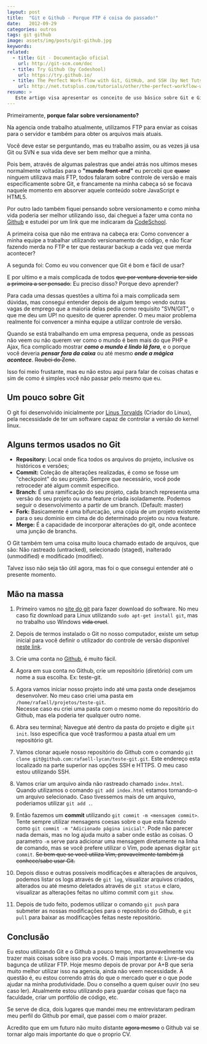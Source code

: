 ```yaml
---
layout: post
title:  "Git e Github - Porque FTP é coisa do passado!"
date:   2012-09-29
categories: outros
tags: git github
image: assets/img/posts/git-github.jpg
keywords:
related:
  - title: Git - Documentação oficial
    url: http://git-scm.com/doc
  - title: Try Github (by Codeshool)
    url: https://try.github.io/
  - title: The Perfect Work-flow with Git, GitHub, and SSH (by Net Tuts+)
    url: http://net.tutsplus.com/tutorials/other/the-perfect-workflow-with-git-github-and-ssh/
resumo: >
   Este artigo visa apresentar os conceito de uso básico sobre Git e Github para iniciantes.
---
```

Primeiramente, **porque falar sobre versionamento?**

Na agencia onde trabalho atualmente, utilizamos FTP para enviar as coisas para o servidor e também para obter os arquivos mais atuais.

Você deve estar se perguntando, mas eu trabalho assim, ou as vezes já usa Git ou SVN e sua vida deve ser bem melhor que a minha.

Pois bem, através de algumas palestras que andei atrás nos ultimos meses normalmente voltadas para o **"mundo front-end"** eu percebi que <del>quase</del> ninguem utilizava mais FTP, todos falaram sobre controle de versão e mais especificamente sobre Git, e francamente na minha cabeça só se focava naquele momento em absorver aquele conteúdo sobre JavaScript e HTML5.

Por outro lado também fiquei pensando sobre versionamento e como minha vida poderia ser melhor utilizando isso, dai cheguei a fazer uma conta no [Github](https://github.com/rafaell-lycan) e estudei por um link que me indicaram da [CodeSchool](https://try.github.io).

A primeira coisa que não me entrava na cabeça era: Como convencer a minha equipe a trabalhar utilizando versionamento de código, e não ficar fazendo merda no FTP e ter que restaurar backup a cada vez que merda acontecer?

A segunda foi: Como eu vou convencer que Git é bom e fácil de usar?

E por ultimo e a mais complicada de todos <del>que por ventura deveria ter sido a primeira a ser pensado</del>: Eu preciso disso? Porque devo aprender?

Para cada uma dessas questões a ultima foi a mais complicada sem dúvidas, mas consegui entender depois de algum tempo vendo outras vagas de emprego que a maioria delas pedia como requisito "SVN/GIT", o que me deu um UP! no quesito de querer aprender. O meu maior problema realmente foi convencer a minha equipe a utilizar controle de versão.

Quando se está trabalhando em uma empresa pequena, onde as pessoas não veem ou não querem ver como o mundo é bem mais do que PHP e Ajax, fica complicado mostrar ***como o mundo é lindo lá fora***, e o porque você deveria ***pensar fora da caixa*** ou até mesmo ***onde a mágica acontece***. <del>Roubei do Zeno</del>.

Isso foi meio frustante, mas eu não estou aqui para falar de coisas chatas e sim de como é simples você não passar pelo mesmo que eu.

## Um pouco sobre Git
O git foi desenvolvido inicialmente por [Linus Torvalds](http://pt.wikipedia.org/wiki/Linus_Torvalds) (Criador do Linux), pela necessidade de ter um software capaz de controlar a versão do kernel linux.

## Alguns termos usados no Git
- **Repository:** Local onde fica todos os arquivos do projeto, inclusive os históricos e versões;
- **Commit:** Coleção de alterações realizadas, é como se fosse um "checkpoint" do seu projeto. Sempre que necessário, você pode retroceder até algum commit especifico.
- **Branch:** É uma ramificação do seu projeto, cada branch representa uma versão do seu projeto ou uma feature criada isoladamente. Podemos seguir o desenvolvimento a partir de um branch. (Default: master)
- **Fork:** Basicamente é uma bifurcação, uma cópia de um projeto existente para o seu dominio em cima de do determinado projeto ou nova feature.
- **Merge:** É a capacidade de incorporar alterações do git, onde acontece uma junção de branchs.

O Git também tem uma coisa muito louca chamado estado de arquivos, que são: Não rastreado (untracked), selecionado (staged), inalterado (unmodified) e modificado (modified).

Talvez isso não seja tão útil agora, mas foi o que consegui entender até o presente momento.

## Mão na massa
1. Primeiro vamos no [site do git](http://git-scm.com/download) para fazer download do software. No meu caso fiz download para Linux utilizando `sudo apt-get install git`, mas no trabalho uso Windows <del>vida cruel</del>.

2. Depois de termos instalado o Git no nosso computador, existe um setup inicial para você definir o utilizador do controle de versão disponível [neste link](http://help.github.com/win-set-up-git/).

3. Crie uma conta no [Github](http://github.com/), é muito fácil.

4. Agora em sua conta no Github, crie um repositório (diretório) com um nome a sua escolha. Ex: teste-git.

5. Agora vamos iniciar nosso projeto indo até uma pasta onde desejamos desenvolver. No meu caso criei uma pasta em `/home/rafaell/projetos/teste-git`. <br>Necesse caso eu criei uma pasta com o mesmo nome do repositório do Github, mas ela poderia ter qualquer outro nome.

6. Abra seu terminal; Navegue até dentro da pasta do projeto e digite `git init`. Isso especifica que você trasformou a pasta atual em um repositório git.

7. Vamos clonar aquele nosso repositório do Github com o comando `git clone git@github.com:rafaell-lycan/teste-git.git`. Este endereço esta localizado na parte superior nas opções SSH e HTTPS. O meu caso estou utilizando SSH.

8. Vamos criar um arquivo ainda não rastreado chamado `index.html`. Quando utilizamos o comando `git add index.html` estamos tornando-o um arquivo selecionado. Caso tivessemos mais de um arquivo, poderiamos utilizar `git add .`.

9. Então fazemos um **commit** utilizando `git commit -m <mensagem commit>`. Tente sempre utilizar mensagens coesas sobre o que esta fazendo como `git commit -m "Adicionado página inicial"`. Pode não parecer nada demais, mas no log ajuda muito a saber onde estão as coisas. O parametro `-m` serve para adicionar uma mensagem diretamente na linha de comando, mas se você prefere utilizar o Vim, pode apenas digitar `git commit`. <del>Se bem que se você utiliza Vim, provavelmente também já conhece/sabe usar Git.</del>

10. Depois disso e outras possíveis modificações e alterações de arquivos, podemos listar os logs através de `git log`, visualizar arquivos criados, alterados ou até mesmo deletados através de `git status` e claro, visualizar as alterações feitas no ultimo commit com `git show`.

11. Depois de tudo feito, podemos utilizar o comando `git push` para submeter as nossas modificações para o repositório do Github, e `git pull` para baixar as modificações feitas neste repositório.

## Conclusão
Eu estou utilizando Git e o Github a pouco tempo, mas provavelmente vou trazer mais coisas sobre isso pra vocês. O mais importante é: Livre-se da bagunça de utilizar FTP. Hoje mesmo depois de provar por A+B que seria muito melhor utilizar isso na agencia, ainda não veem necessidade. A questão é, eu estou correndo atrás do que o mercado quer e o que pode ajudar na minha produtividade. Dou o conselho a quem quiser ouvir (no seu caso ler). Atualmente estou utilizando para guardar coisas que faço na faculdade, criar um portfólio de código, etc.

Se serve de dica, dois lugares que mandei meu me entrevistaram pediram meu perfil do Github por email, que passei com o maior prazer.

Acredito que em um futuro não muito distante <del>agora mesmo</del> o Github vai se tornar algo mais importante do que o proprio CV.
